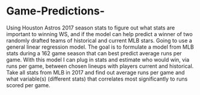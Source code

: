 # Game-Predictions-
Using Houston Astros 2017 season stats to figure out what stats are important to winning WS, and if the model can help predict a winner of two randomly drafted teams of historical and current MLB stars. 
Going to use a general linear regression model. The goal is to formulate a model from MLB stats during a 162 game season that can best predict average runs per game. 
With this model I can plug in stats and estimate who would win, via runs per game, between chosen lineups with players current and historical. 
Take all stats from MLB in 2017 and find out average runs per game and what variable(s) (different stats) that correlates most significantly to runs scored per game. 
